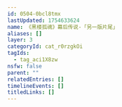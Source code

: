 ```yaml
---
id: 0504-0bcl8tmx
lastUpdated: 1754633624
name: 《黑楼孤魂》幕后传说-「另一版片尾」
aliases: []
layer: 3
categoryId: cat_r0rzgkOi
tagIds:
  - tag_aci1X8zw
nsfw: false
parent: ""
relatedEntries: []
timelineEvents: []
titledLinks: []
---
```


